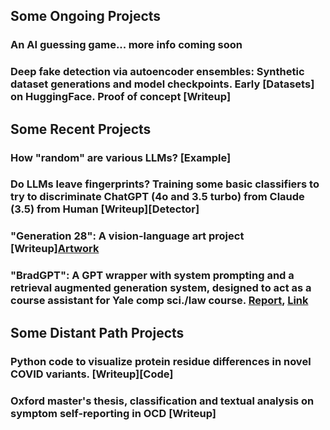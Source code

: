 ## Some Ongoing Projects

### An AI guessing game... more info coming soon 

### Deep fake detection via autoencoder ensembles: Synthetic dataset generations and model checkpoints. Early [Datasets] on HuggingFace. Proof of concept [Writeup]

## Some Recent Projects

### How "random" are various LLMs? [Example]

### Do LLMs leave fingerprints? Training some basic classifiers to try to discriminate ChatGPT (4o and 3.5 turbo) from Claude (3.5) from Human [Writeup][Detector]

### "Generation 28": A vision-language art project [Writeup][Artwork](EH28.mp4)

### "BradGPT": A GPT wrapper with system prompting and a retrieval augmented generation system, designed to act as a course assistant for Yale comp sci./law course. [Report](BradGPT.pdf), [Link](https://huggingface.co/spaces/datboyalex/bradgpt)

## Some Distant Path Projects

### Python code to visualize protein residue differences in novel COVID variants. [Writeup][Code] 

### Oxford master's thesis, classification and textual analysis on symptom self-reporting in OCD [Writeup]
